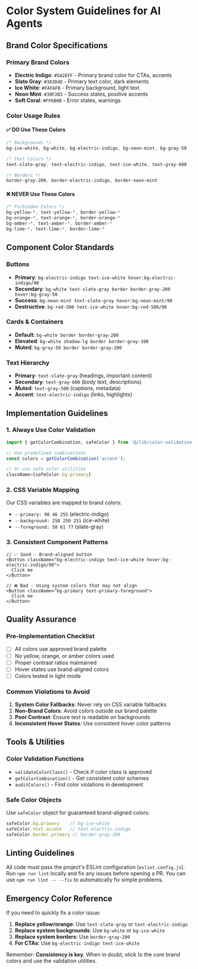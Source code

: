 
# Color System Guidelines for AI Agents

## Brand Color Specifications

### Primary Brand Colors
- **Electric Indigo**: `#5A2EFF` - Primary brand color for CTAs, accents
- **Slate Gray**: `#3A3D4D` - Primary text color, dark elements  
- **Ice White**: `#FAFAFB` - Primary background, light text
- **Neon Mint**: `#30F2B3` - Success states, positive accents
- **Soft Coral**: `#FF6B6B` - Error states, warnings

### Color Usage Rules

#### ✅ DO Use These Colors
```css
/* Backgrounds */
bg-ice-white, bg-white, bg-electric-indigo, bg-neon-mint, bg-gray-50

/* Text Colors */  
text-slate-gray, text-electric-indigo, text-ice-white, text-gray-600

/* Borders */
border-gray-200, border-electric-indigo, border-neon-mint
```

#### ❌ NEVER Use These Colors
```css
/* Forbidden Colors */
bg-yellow-*, text-yellow-*, border-yellow-*
bg-orange-*, text-orange-*, border-orange-*  
bg-amber-*, text-amber-*, border-amber-*
bg-lime-*, text-lime-*, border-lime-*
```

## Component Color Standards

### Buttons
- **Primary**: `bg-electric-indigo text-ice-white hover:bg-electric-indigo/90`
- **Secondary**: `bg-white text-slate-gray border border-gray-200 hover:bg-gray-50`
- **Success**: `bg-neon-mint text-slate-gray hover:bg-neon-mint/90`
- **Destructive**: `bg-red-500 text-ice-white hover:bg-red-500/90`

### Cards & Containers
- **Default**: `bg-white border border-gray-200`
- **Elevated**: `bg-white shadow-lg border border-gray-100`
- **Muted**: `bg-gray-50 border border-gray-200`

### Text Hierarchy
- **Primary**: `text-slate-gray` (headings, important content)
- **Secondary**: `text-gray-600` (body text, descriptions)
- **Muted**: `text-gray-500` (captions, metadata)
- **Accent**: `text-electric-indigo` (links, highlights)

## Implementation Guidelines

### 1. Always Use Color Validation
```typescript
import { getColorCombination, safeColor } from '@/lib/color-validation';

// Use predefined combinations
const colors = getColorCombination('accent');

// Or use safe color utilities
className={safeColor.bg.primary}
```

### 2. CSS Variable Mapping
Our CSS variables are mapped to brand colors:
- `--primary: 90 46 255` (electric-indigo)
- `--background: 250 250 251` (ice-white)
- `--foreground: 58 61 77` (slate-gray)

### 3. Consistent Component Patterns
```tsx
// ✅ Good - Brand-aligned button
<Button className="bg-electric-indigo text-ice-white hover:bg-electric-indigo/90">
  Click me
</Button>

// ❌ Bad - Using system colors that may not align
<Button className="bg-primary text-primary-foreground">
  Click me
</Button>
```

## Quality Assurance

### Pre-Implementation Checklist
- [ ] All colors use approved brand palette
- [ ] No yellow, orange, or amber colors used
- [ ] Proper contrast ratios maintained
- [ ] Hover states use brand-aligned colors
- [ ] Colors tested in light mode

### Common Violations to Avoid
1. **System Color Fallbacks**: Never rely on CSS variable fallbacks
2. **Non-Brand Colors**: Avoid colors outside our brand palette
3. **Poor Contrast**: Ensure text is readable on backgrounds
4. **Inconsistent Hover States**: Use consistent hover color patterns

## Tools & Utilities

### Color Validation Functions
- `validateColorClass()` - Check if color class is approved
- `getColorCombination()` - Get consistent color schemes
- `auditColors()` - Find color violations in development

### Safe Color Objects
Use `safeColor` object for guaranteed brand-aligned colors:
```typescript
safeColor.bg.primary    // bg-ice-white
safeColor.text.accent   // text-electric-indigo  
safeColor.border.primary // border-gray-200
```
## Linting Guidelines

All code must pass the project's ESLint configuration (`eslint.config.js`). Run `npm run lint` locally and fix any issues before opening a PR. You can use `npm run lint -- --fix` to automatically fix simple problems.


## Emergency Color Reference

If you need to quickly fix a color issue:
1. **Replace yellow/orange**: Use `text-slate-gray` or `text-electric-indigo`
2. **Replace system backgrounds**: Use `bg-white` or `bg-ice-white`
3. **Replace system borders**: Use `border-gray-200`
4. **For CTAs**: Use `bg-electric-indigo text-ice-white`

Remember: **Consistency is key**. When in doubt, stick to the core brand colors and use the validation utilities.
